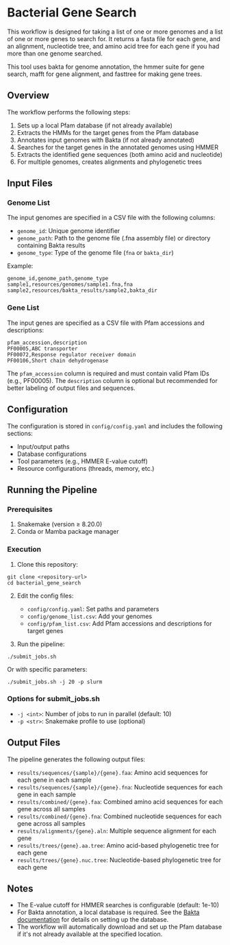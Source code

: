 # Bacterial Gene Search

This workflow is designed for taking a list of one or more genomes and a list of one or more genes to search for. It returns a fasta file for each gene, and an alignment, nucleotide tree, and amino acid tree for each gene if you had more than one genome searched.

This tool uses bakta for genome annotation, the hmmer suite for gene search, mafft for gene alignment, and fasttree for making gene trees.

## Overview

The workflow performs the following steps:
1. Sets up a local Pfam database (if not already available)
2. Extracts the HMMs for the target genes from the Pfam database
3. Annotates input genomes with Bakta (if not already annotated)
4. Searches for the target genes in the annotated genomes using HMMER
5. Extracts the identified gene sequences (both amino acid and nucleotide)
6. For multiple genomes, creates alignments and phylogenetic trees

## Input Files

### Genome List

The input genomes are specified in a CSV file with the following columns:
- `genome_id`: Unique genome identifier
- `genome_path`: Path to the genome file (.fna assembly file) or directory containing Bakta results
- `genome_type`: Type of the genome file (`fna` or `bakta_dir`)

Example:
```
genome_id,genome_path,genome_type
sample1,resources/genomes/sample1.fna,fna
sample2,resources/bakta_results/sample2,bakta_dir
```

### Gene List

The input genes are specified as a CSV file with Pfam accessions and descriptions:
```
pfam_accession,description
PF00005,ABC transporter
PF00072,Response regulator receiver domain
PF00106,Short chain dehydrogenase
```

The `pfam_accession` column is required and must contain valid Pfam IDs (e.g., PF00005). The `description` column is optional but recommended for better labeling of output files and sequences.

## Configuration

The configuration is stored in `config/config.yaml` and includes the following sections:

- Input/output paths
- Database configurations
- Tool parameters (e.g., HMMER E-value cutoff)
- Resource configurations (threads, memory, etc.)

## Running the Pipeline

### Prerequisites

1. Snakemake (version ≥ 8.20.0)
2. Conda or Mamba package manager

### Execution

1. Clone this repository:
```
git clone <repository-url>
cd bacterial_gene_search
```

2. Edit the config files:
   - `config/config.yaml`: Set paths and parameters
   - `config/genome_list.csv`: Add your genomes
   - `config/pfam_list.csv`: Add Pfam accessions and descriptions for target genes

3. Run the pipeline:
```
./submit_jobs.sh
```

Or with specific parameters:
```
./submit_jobs.sh -j 20 -p slurm
```

### Options for submit_jobs.sh

- `-j <int>`: Number of jobs to run in parallel (default: 10)
- `-p <str>`: Snakemake profile to use (optional)

## Output Files

The pipeline generates the following output files:

- `results/sequences/{sample}/{gene}.faa`: Amino acid sequences for each gene in each sample
- `results/sequences/{sample}/{gene}.fna`: Nucleotide sequences for each gene in each sample
- `results/combined/{gene}.faa`: Combined amino acid sequences for each gene across all samples
- `results/combined/{gene}.fna`: Combined nucleotide sequences for each gene across all samples
- `results/alignments/{gene}.aln`: Multiple sequence alignment for each gene
- `results/trees/{gene}.aa.tree`: Amino acid-based phylogenetic tree for each gene
- `results/trees/{gene}.nuc.tree`: Nucleotide-based phylogenetic tree for each gene

## Notes

- The E-value cutoff for HMMER searches is configurable (default: 1e-10)
- For Bakta annotation, a local database is required. See the [Bakta documentation](https://github.com/oschwengers/bakta) for details on setting up the database.
- The workflow will automatically download and set up the Pfam database if it's not already available at the specified location.
